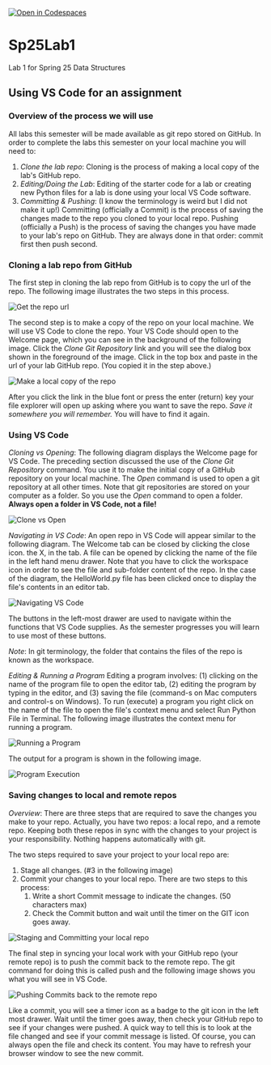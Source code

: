 [![Open in Codespaces](https://classroom.github.com/assets/launch-codespace-2972f46106e565e64193e422d61a12cf1da4916b45550586e14ef0a7c637dd04.svg)](https://classroom.github.com/open-in-codespaces?assignment_repo_id=17724950)
# Sp25Lab1

Lab 1 for Spring 25 Data Structures

## Using VS Code for an assignment

### Overview of the process we will use

All labs this semester will be made available as git repo stored on GitHub. In order to complete the labs this semester on your local machine you will need to:

1.  _Clone the lab repo_: Cloning is the process of making a local copy of the lab's GitHub repo.
2.  _Editing/Doing the Lab_: Editing of the starter code for a lab or creating new Python files for a lab is done using your local VS Code software.
3.  _Committing & Pushing_: (I know the terminology is weird but I did not make it up!) Committing (officially a Commit) is the process of saving the changes made to the repo you cloned to your local repo. Pushing (officially a Push) is the process of saving the changes you have made to your lab's repo on GitHub. They are always done in that order: commit first then push second.

### Cloning a lab repo from GitHub

The first step in cloning the lab repo from GitHub is to copy the url of the repo. The following image illustrates the two steps in this process.

![Get the repo url ](images/CloningRepo.png)

The second step is to make a copy of the repo on your local machine. We will use VS Code to clone the repo. Your VS Code should open to the Welcome page, which you can see in the background of the following image. Click the _Clone Git Repository_ link and you will see the dialog box shown in the foreground of the image. Click in the top box and paste in the url of your lab GitHub repo. (You copied it in the step above.)

![Make a local copy of the repo](images/Cloning-a-repo.png)

After you click the link in the blue font or press the enter (return) key your file explorer will open up asking where you want to save the repo. _Save it somewhere you will remember._ You will have to find it again.

### Using VS Code

_Cloning vs Opening_: The following diagram displays the Welcome page for VS Code. The preceding section discussed the use of the _Clone Git Repository_ command. You use it to make the initial copy of a GitHub repository on your local machine. The _Open_ command is used to open a git repository at all other times. Note that git repositories are stored on your computer as a folder. So you use the _Open_ command to open a folder. **Always open a folder in VS Code, not a file!**

![Clone vs Open](images/VSCode-Welcome.png)

_Navigating in VS Code_: An open repo in VS Code will appear similar to the following diagram. The Welcome tab can be closed by clicking the close icon. the X, in the tab. A file can be opened by clicking the name of the file in the left hand menu drawer. Note that you have to click the workspace icon in order to see the file and sub-folder content of the repo. In the case of the diagram, the HelloWorld.py file has been clicked once to display the file's contents in an editor tab.

![Navigating VS Code](images/NavigatingVSCode.png)

The buttons in the left-most drawer are used to navigate within the functions that VS Code supplies. As the semester progresses you will learn to use most of these buttons.

_Note_: In git terminology, the folder that contains the files of the repo is known as the workspace.

_Editing & Running a Program_ Editing a program involves: (1) clicking on the name of the program file to open the editor tab, (2) editing the program by typing in the editor, and (3) saving the file (command-s on Mac computers and control-s on Windows). To run (execute) a program you right click on the name of the file to open the file's context menu and select Run Python File in Terminal. The following image illustrates the context menu for running a program.

![Running a Program](images/Running-a-program.png)

The output for a program is shown in the following image.

![Program Execution](images/ProgramExecution.png)

### Saving changes to local and remote repos

_Overview_: There are three steps that are required to save the changes you make to your repo. Actually, you have two repos: a local repo, and a remote repo. Keeping both these repos in sync with the changes to your project is your responsibility. Nothing happens automatically with git.

The two steps required to save your project to your local repo are:

1.  Stage all changes. (#3 in the following image)
2.  Commit your changes to your local repo. There are two steps to this process:
    1.  Write a short Commit message to indicate the changes. (50 characters max)
    2.  Check the Commit button and wait until the timer on the GIT icon goes away.

![Staging and Committing your local repo](images/Git-1.png)

The final step in syncing your local work with your GitHub repo (your remote repo) is to push the commit back to the remote repo. The git command for doing this is called push and the following image shows you what you will see in VS Code.

![Pushing Commits back to the remote repo](images/Git-2.png)

Like a commit, you will see a timer icon as a badge to the git icon in the left most drawer. Wait until the timer goes away, then check your GitHub repo to see if your changes were pushed. A quick way to tell this is to look at the file changed and see if your commit message is listed. Of course, you can always open the file and check its content. You may have to refresh your browser window to see the new commit.
